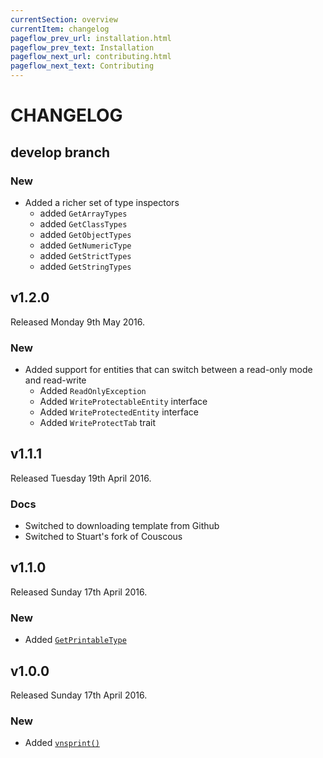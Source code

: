 ```yaml
---
currentSection: overview
currentItem: changelog
pageflow_prev_url: installation.html
pageflow_prev_text: Installation
pageflow_next_url: contributing.html
pageflow_next_text: Contributing
---
```

# CHANGELOG

## develop branch

### New

* Added a richer set of type inspectors
  - added `GetArrayTypes`
  - added `GetClassTypes`
  - added `GetObjectTypes`
  - added `GetNumericType`
  - added `GetStrictTypes`
  - added `GetStringTypes`

## v1.2.0

Released Monday 9th May 2016.

### New

* Added support for entities that can switch between a read-only mode and read-write
  - Added `ReadOnlyException`
  - Added `WriteProtectableEntity` interface
  - Added `WriteProtectedEntity` interface
  - Added `WriteProtectTab` trait

## v1.1.1

Released Tuesday 19th April 2016.

### Docs

- Switched to downloading template from Github
- Switched to Stuart's fork of Couscous

## v1.1.0

Released Sunday 17th April 2016.

### New

* Added [`GetPrintableType`](types/GetPrintableType.html)

## v1.0.0

Released Sunday 17th April 2016.

### New

* Added [`vnsprint()`](strings/vnsprintf.html)
